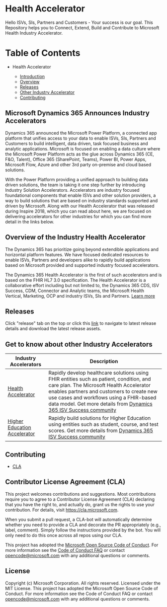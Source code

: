 # Health Accelerator
Hello ISVs, SIs, Partners and Customers - Your success is our goal.
This Repository helps you to Connect, Extend, Build and Contribute to Microsoft Health Industry Accelerator.

# Table of Contents

* Health Accelerator

  * [Introduction](#Microsoft-Dynamics-365-Announces-Industry-Accelerators)
  * [Overview](#Overview-of-the-Industry-Health-Accelerator)
  * [Releases](#Releases)
  * [Other Industry Accelerator](#Get-to-know-about-other-Industry-Accelerators)
  * [Contributing](#Contributing)
  
  
## Microsoft Dynamics 365 Announces Industry Accelerators

Dynamics 365 announced the Microsoft Power Platform, a connected app platform that unifies access to your data to enable ISVs, SIs, Partners and Customers to build intelligent, data driven, task focused business and analytic applications. Microsoft is focused on enabling a data culture where the Microsoft Power Platform acts as the glue across Dynamics 365 (CE, F&O, Talent), Office 365 (SharePoint, Teams), Power BI, Power Apps, Microsoft Flow, Azure and other 3rd party on-premise and cloud based solutions.

With the Power Platform providing a unified approach to building data driven solutions, the team is taking it one step further by introducing Industry Solution Accelerators. Accelerators are industry focused foundational components that enable ISVs and other solution providers, a way to build solutions that are based on industry standards supported and driven by Microsoft. Along with our Health Accelerator that was released during Inspire 2018, which you can read about here, we are focused on delivering accelerators for other industries for which you can find more detail in the links below.

## Overview of the Industry Health Accelerator

The Dynamics 365 has prioritize going beyond extendible applications and horizontal platform features. We have focused dedicated resources to enable ISVs, Partners and developers alike to rapidly build applications based on Microsoft provided and supported industry focused accelerators.

The Dynamics 365 Health Accelerator is the first of such accelerators and is based on the FHIR HL7 3.0 specification. The Health Accelerator is a collaborative effort including but not limited to, the Dynamics 365 CDS, ISV Success, CDM, Connector and Analytic teams, the Microsoft Health Vertical, Marketing, OCP and industry ISVs, SIs and Partners. [Learn more](https://community.dynamics.com/365/b/healthaccelerator)

## Releases

Click "release" tab on the top or click this [link](https://github.com/microsoft/Industry-Accelerator-Health/releases) to navigate to latest release details and download the latest release assets.


## Get to know about other Industry Accelerators

| Industry Accelerators | Description |
|-------------|----------------------|
| [Health Accelerator](https://github.com/Microsoft/Industry-Accelerator-Health) |  Rapidly develop healthcare solutions using FHIR entities such as patient, condition, and care plan. The Microsoft Health Accelerator enables partners and customers to create new use cases and workflows using a FHIR-based data model. Get more details from [Dynamics 365 ISV Success community](https://community.dynamics.com/365/b/dynamics365isvsuccess)|
| [Higher Education Accelerator](https://github.com/Microsoft/Industry-Accelerator-Education) |  Rapidly build solutions for Higher Education using entities such as student, course, and test scores.  Get more details from [Dynamics 365 ISV Success community](https://community.dynamics.com/365/b/dynamics365isvsuccess)|

## Contributing

* [CLA](#Contributor-License-Agreement-(CLA))

## Contributor License Agreement (CLA)
This project welcomes contributions and suggestions.  Most contributions require you to agree to a
Contributor License Agreement (CLA) declaring that you have the right to, and actually do, grant us
the rights to use your contribution. For details, visit https://cla.microsoft.com.

When you submit a pull request, a CLA-bot will automatically determine whether you need to provide
a CLA and decorate the PR appropriately (e.g., label, comment). Simply follow the instructions
provided by the bot. You will only need to do this once across all repos using our CLA.

This project has adopted the [Microsoft Open Source Code of Conduct](https://opensource.microsoft.com/codeofconduct/).
For more information see the [Code of Conduct FAQ](https://opensource.microsoft.com/codeofconduct/faq/) or
contact [opencode@microsoft.com](mailto:opencode@microsoft.com) with any additional questions or comments.

## License
Copyright (c) Microsoft Corporation. All rights reserved.
Licensed under the MIT License.
This project has adopted the Microsoft Open Source Code of Conduct. For more information see the Code of Conduct FAQ or contact opencode@microsoft.com with any additional questions or comments.
